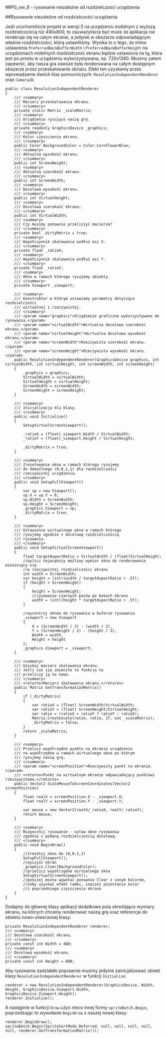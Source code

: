 #RPG_ver_6 - rysowanie niezależne od rozdzielczości urządzenia

##Rysowanie niezależne od rozdzielczości urządzenia

Jeśli uruchomiliście projekt w wersji 5 na urządzeniu mobilnym z wyższą rozdzielczością niż 480x800, to zauważyliście być może że aplikacja nie renderuje się na całym ekranie, a jedynie w obszarze odpowiadającym właśnie rozdzielczości, którą ustawiliśmy. Wynika to z tego, że mimo ustawienia `PreferredBackBufferWidth` i `PreferredBackBufferHeight` na urządzeniach mobilnych rozdzielczość ekranu będzie ustawiona na tą, która jest po prostu w urządzeniu wykorzystywana, np. 720x1280. Musimy zatem zapewnić, aby nasza gra zawsze była renderowana na całym dostępnym obszarze przez przeskalowanie obrazu. Efekt ten uzyskamy przez wprowadzenie dwóch klas pomocniczych: `ResolutionIndependentRenderer` oraz `Camera2D`.

```
public class ResolutionIndependentRenderer
{
	/// <summary>
	/// Macierz przeskalowania ekranu.
	/// </summary>
	private static Matrix _scaleMatrix;
	/// <summary>
	/// Urządzenie rysujące naszą grę.
	/// </summary>
	private readonly GraphicsDevice _graphics;
	/// <summary>
	/// Kolor czyszczenia ekranu.
	/// </summary>
	public Color BackgroundColor = Color.CornflowerBlue;
	/// <summary>
	/// Aktualna wysokość ekranu.
	/// </summary>
	public int ScreenHeight;
	/// <summary>
	/// Aktualna szerokość ekranu.
	/// </summary>
	public int ScreenWidth;
	/// <summary>
	/// Docelowa wysokość ekranu.
	/// </summary>
	public int VirtualHeight;
	/// <summary>
	/// Docelowa szerokość ekranu;
	/// </summary>
	public int VirtualWidth;
	/// <summary>
	/// Czy musimy ponownie przeliczyć macierze?
	/// </summary>
	private bool _dirtyMatrix = true;
	/// <summary>
	/// Współczynnik skalowania wzdłuż osi X.
	/// </summary>
	private float _ratioX;
	/// <summary>
	/// Współczynnik skalowania wzdłuż osi Y.
	/// </summary>
	private float _ratioY;
	/// <summary>
	/// Okno w ramach którego rysujemy obiekty.
	/// </summary>
	private Viewport _viewport;

	/// <summary>
	/// Konstruktor w którym ustawiamy parametry dotyczące rozdzielczości
	/// wirtualnej i rzeczywistej.
	/// </summary>
	/// <param name="graphics">Urządzenie graficzne wykorzystywane do rysowania.</param>
	/// <param name="virtualWidth">Wirtualna docelowa szerokość ekranu.</param>
	/// <param name="virtualHeight">Wirtualna docelowa wysokość ekranu.</param>
	/// <param name="screenWidth">Rzeczywista szerokość ekranu.</param>
	/// <param name="screenHeight">Rzeczywista wysokość ekranu.</param>
	public ResolutionIndependentRenderer(GraphicsDevice graphics, int virtualWidth, int virtualHeight, int screenWidth, int screenHeight)
	{
		_graphics = graphics;
		VirtualWidth = virtualWidth;
		VirtualHeight = virtualHeight;
		ScreenWidth = screenWidth;
		ScreenHeight = screenHeight;
	}

	/// <summary>
	/// Inicjalizacja dla klasy.
	/// </summary>
	public void Initialize()
	{
		SetupVirtualScreenViewport();

		_ratioX = (float)_viewport.Width / VirtualWidth;
		_ratioY = (float)_viewport.Height / VirtualHeight;

		_dirtyMatrix = true;
	}

	/// <summary>
	/// Zresetowanie okna w ramach którego rysujemy
	/// do domyślnego (0,0,1,1) dla rozdzielczości
	/// rzeczywistej urządzenia.
	/// </summary>
	public void SetupFullViewport()
	{
		var vp = new Viewport();
		vp.X = vp.Y = 0;
		vp.Width = ScreenWidth;
		vp.Height = ScreenHeight;
		_graphics.Viewport = vp;
		_dirtyMatrix = true;
	}

	/// <summary>
	/// Ustawienie wirtualnego okna w ramach którego
	/// rysujemy zgodnie z docelową rozdzielczością
	/// rysowania.
	/// </summary>
	public void SetupVirtualScreenViewport()
	{
		float targetAspectRatio = VirtualWidth / (float)VirtualHeight;
		//wylicz największy możliwy wymiar okna do renderowania mieszczący się
		//w rzeczywistej rozdzielczości ekranu
		int width = ScreenWidth;
		var height = (int)(width / targetAspectRatio + .5f);
		if (height > ScreenHeight)
		{
			height = ScreenHeight;
			//rysowanie czarnych pasów po bokach ekranu
			width = (int)(height * targetAspectRatio + .5f);
		}

		//wycentruj oknow do rysowania w buforze rysowania
		_viewport = new Viewport
		{
			X = (ScreenWidth / 2) - (width / 2),
			Y = (ScreenHeight / 2) - (height / 2),
			Width = width,
			Height = height
		};
		_graphics.Viewport = _viewport;
	}

	/// <summary>
	/// Uzyskaj macierz skalowania ekranu.
	/// Jeśli coś się zmieniło to funkcja ta
	/// przeliczy ją na nowo.
	/// </summary>
	/// <returns>Macierz skalowania ekranu.</returns>
	public Matrix GetTransformationMatrix()
	{
		if (_dirtyMatrix)
		{
			var ratioX = (float) ScreenWidth/VirtualWidth;
			var ratioY = (float) ScreenHeight/VirtualHeight;
			var ratio = (ratioX > ratioY ? ratioY : ratioX);
			Matrix.CreateScale(ratio, ratio, 1f, out _scaleMatrix);
			_dirtyMatrix = false;
		}
		return _scaleMatrix;
	}

	/// <summary>
	/// Przelicz współrzędne punktu na ekranie urządzenia
	/// na współrzędne w ramach wirtualnego okna po którym
	/// rysujemy naszą grę.
	/// </summary>
	/// <param name="screenPosition">Rzeczywisty punkt na ekranie.</param>
	/// <returns>Punkt na wirtualnym ekranie odpowiadający punktowi rzeczywistemu.</returns>
	public Vector2 ScaleMouseToScreenCoordinates(Vector2 screenPosition)
	{
		float realX = screenPosition.X - _viewport.X;
		float realY = screenPosition.Y - _viewport.Y;

		var mouse = new Vector2(realX/_ratioX, realY/_ratioY);
		return mouse;
	}

	/// <summary>
	/// Rozpocznij rysowanie - ustaw okno rysowania
	/// zgodnie z podaną rozdzielczością docelową.
	/// </summary>
	public void BeginDraw()
	{
		//zresetuj okno do (0,0,1,1)
		SetupFullViewport();
		//wyczyść ekran
		_graphics.Clear(BackgroundColor);
		//przelicz współrzędne wirtualnego okna
		SetupVirtualScreenViewport();
		//poniżej można wywołać ponownie Clear z innym kolorem,
		//żeby uzyskać efekt ramki, inaczej pozostanie kolor
		//z poprzedniego czyszczenia ekranu
	}
}
```

Dodajmy do głównej klasy aplikacji dodatkowe pola określające wymiary ekranu, na których chcemy renderować naszą grę oraz referencje do obiektu nowo-utworzonej klasy:

```
private ResolutionIndependentRenderer renderer;
/// <summary>
/// Docelowa szarokość ekranu.
/// </summary>
private const int Width = 480;
/// <summary>
/// Docelowa wysokość ekranu.
/// </summary>
private const int Height = 800;
```

Aby rysowanie zadziałało poprawnie musimy jedynie zainicjalizować obiekt klasy `ResolutionIndependentRenderer` w funkcji `Initialize`:

```
renderer = new ResolutionIndependentRenderer(GraphicsDevice, Width, Height, GraphicsDevice.Viewport.Width, GraphicsDevice.Viewport.Height);
renderer.Initialize();
```

A następnie w funkcji `Draw` użyć nieco innej formy `spriteBatch.Begin`, poprzedzając to wywołanie `BeginDraw` z naszej nowej klasy:

```
renderer.BeginDraw();
spriteBatch.Begin(SpriteSortMode.Deferred, null, null, null, null, null, renderer.GetTransformationMatrix());
```